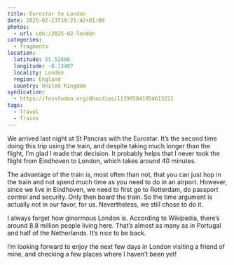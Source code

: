 ```yaml
---
title: Eurostar to London
date: 2025-02-13T10:21:42+01:00
photos:
  - url: cdn:/2025-02-london
categories:
  - fragments
location:
  latitude: 51.52866
  longitude: -0.13407
  locality: London
  region: England
  country: United Kingdom
syndication:
  - https://fosstodon.org/@hacdias/113995841954613221
tags:
  - Travel
  - Trains
---
```


We arrived last night at St Pancras with the Eurostar. It’s the second time doing this trip using the train, and despite taking much longer than the flight, I’m glad I made that decision. It probably helps that I never took the flight from Eindhoven to London, which takes around 40 minutes.

The advantage of the train is, most often than not, that you can just hop in the train and not spend much time as you need to do in an airport. However, since we live in Eindhoven, we need to first go to Rotterdam, do passport control and security. Only then board the train. So the time argument is actually not in our favor, for us. Nevertheless, we still chose to do it.

I always forget how ginormous London is. According to Wikipedia, there’s around 8.8 million people living here. That’s almost as many as in Portugal and half of the Netherlands. It’s nice to be back. 

I’m looking forward to enjoy the next few days in London visiting a friend of mine, and checking a few places where I haven’t been yet!
